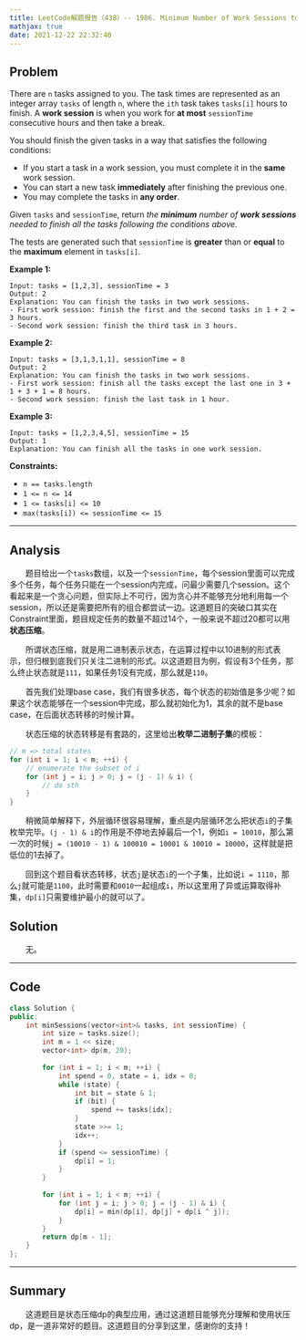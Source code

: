 ```yaml
---
title: LeetCode解题报告（438）-- 1986. Minimum Number of Work Sessions to Finish the Tasks
mathjax: true
date: 2021-12-22 22:32:40
---
```


## Problem

There are `n` tasks assigned to you. The task times are represented as an integer array `tasks` of length `n`, where the `ith` task takes `tasks[i]` hours to finish. A **work session** is when you work for **at most** `sessionTime` consecutive hours and then take a break.

You should finish the given tasks in a way that satisfies the following conditions:

- If you start a task in a work session, you must complete it in the **same** work session.
- You can start a new task **immediately** after finishing the previous one.
- You may complete the tasks in **any order**.

Given `tasks` and `sessionTime`, return *the **minimum** number of **work sessions** needed to finish all the tasks following the conditions above.*

The tests are generated such that `sessionTime` is **greater** than or **equal** to the **maximum** element in `tasks[i]`.

<!-- more -->

**Example 1:**

```
Input: tasks = [1,2,3], sessionTime = 3
Output: 2
Explanation: You can finish the tasks in two work sessions.
- First work session: finish the first and the second tasks in 1 + 2 = 3 hours.
- Second work session: finish the third task in 3 hours.
```

**Example 2:**

```
Input: tasks = [3,1,3,1,1], sessionTime = 8
Output: 2
Explanation: You can finish the tasks in two work sessions.
- First work session: finish all the tasks except the last one in 3 + 1 + 3 + 1 = 8 hours.
- Second work session: finish the last task in 1 hour.
```

**Example 3:**

```
Input: tasks = [1,2,3,4,5], sessionTime = 15
Output: 1
Explanation: You can finish all the tasks in one work session.
```

**Constraints:**

- `n == tasks.length`
- `1 <= n <= 14`
- `1 <= tasks[i] <= 10`
- `max(tasks[i]) <= sessionTime <= 15`

------

## Analysis

&emsp;&emsp;题目给出一个`tasks`数组，以及一个`sessionTime`，每个session里面可以完成多个任务，每个任务只能在一个session内完成，问最少需要几个session。这个看起来是一个贪心问题，但实际上不可行，因为贪心并不能够充分地利用每一个session，所以还是需要把所有的组合都尝试一边。这道题目的突破口其实在Constraint里面，题目规定任务的数量不超过14个，一般来说不超过20都可以用**状态压缩**。

&emsp;&emsp;所谓状态压缩，就是用二进制表示状态，在运算过程中以10进制的形式表示，但归根到底我们只关注二进制的形式。以这道题目为例，假设有3个任务，那么终止状态就是`111`，如果任务1没有完成，那么就是`110`。

&emsp;&emsp;首先我们处理base case，我们有很多状态，每个状态的初始值是多少呢？如果这个状态能够在一个session中完成，那么就初始化为1，其余的就不是base case，在后面状态转移的时候计算。

&emsp;&emsp;状态压缩的状态转移是有套路的，这里给出**枚举二进制子集**的模板：

```c++
// m => total states
for (int i = 1; i < m; ++i) {
    // enumerate the subset of i
    for (int j = i; j > 0; j = (j - 1) & i) {
        // do sth
    }
}
```

&emsp;&emsp;稍微简单解释下，外层循环很容易理解，重点是内层循环怎么把状态`i`的子集枚举完毕。`(j - 1) & i`的作用是不停地去掉最后一个1，例如`i = 10010`，那么第一次的时候`j = (10010 - 1) & 100010 = 10001 & 10010 = 10000`，这样就是把低位的1去掉了。

&emsp;&emsp;回到这个题目看状态转移，状态`j`是状态`i`的一个子集，比如说`i = 1110`，那么`j`就可能是`1100`，此时需要和`0010`一起组成`i`，所以这里用了异或运算取得补集，`dp[i]`只需要维护最小的就可以了。

## Solution

&emsp;&emsp;无。

------

## Code

```c++
class Solution {
public:
    int minSessions(vector<int>& tasks, int sessionTime) {
        int size = tasks.size();
        int m = 1 << size;
        vector<int> dp(m, 20);
        
        for (int i = 1; i < m; ++i) {
            int spend = 0, state = i, idx = 0;
            while (state) {
                int bit = state & 1;
                if (bit) {
                    spend += tasks[idx];
                }
                state >>= 1;
                idx++;
            }
            if (spend <= sessionTime) {
                dp[i] = 1;
            }
        }
        
        for (int i = 1; i < m; ++i) {
            for (int j = i; j > 0; j = (j - 1) & i) {
                dp[i] = min(dp[i], dp[j] + dp[i ^ j]);
            }
        }
        return dp[m - 1];
    }
};
```

------

## Summary

&emsp;&emsp;这道题目是状态压缩dp的典型应用，通过这道题目能够充分理解和使用状压dp，是一道非常好的题目。这道题目的分享到这里，感谢你的支持！
